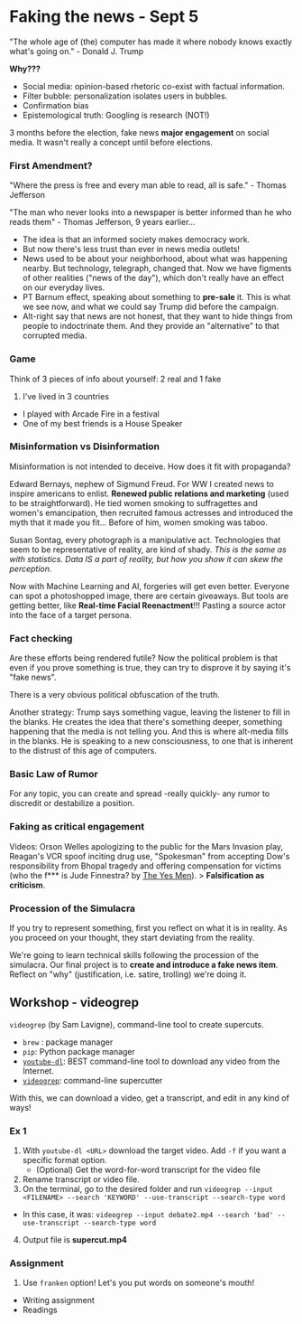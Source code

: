 # Faking the news - Sept 5
"The whole age of (the) computer has made it where nobody knows exactly what's going on." - Donald J. Trump

**Why???**
- Social media: opinion-based rhetoric co-exist with factual information.
- Filter bubble: personalization isolates users in bubbles.
- Confirmation bias
- Epistemological truth: Googling is research (NOT!)

3 months before the election, fake news **major engagement** on social media. It wasn't really a concept until before elections.


### First Amendment?
"Where the press is free and every man able to read, all is safe." - Thomas Jefferson

"The man who never looks into a newspaper is better informed than he who reads them" - Thomas Jefferson, 9 years earlier...

- The idea is that an informed society makes democracy work.
- But now there's less trust than ever in news media outlets!
- News used to be about your neighborhood, about what was happening nearby. But technology, telegraph, changed that. Now we have figments of other realities ("news of the day"), which don't really have an effect on our everyday lives.
- PT Barnum effect, speaking about something to **pre-sale** it. This is what we see now, and what we could say Trump did before the campaign.
- Alt-right say that news are not honest, that they want to hide things from people to indoctrinate them. And they provide an "alternative" to that corrupted media.


### Game
Think of 3 pieces of info about yourself: 2 real and 1 fake
1. I've lived in 3 countries
- I played with Arcade Fire in a festival
- One of my best friends is a House Speaker


### Misinformation vs Disinformation
Misinformation is not intended to deceive. How does it fit with propaganda?

Edward Bernays, nephew of Sigmund Freud. For WW I created news to inspire americans to enlist. **Renewed public relations and marketing** (used to be straightforward). He tied women smoking to suffragettes and women's emancipation, then recruited famous actresses and introduced the myth that it made you fit... Before of him, women smoking was taboo.

Susan Sontag, every photograph is a manipulative act. Technologies that seem to be representative of reality, are kind of shady. *This is the same as with statistics. Data IS a part of reality, but how you show it can skew the perception.*

Now with Machine Learning and AI, forgeries will get even better. Everyone can spot a photoshopped image, there are certain giveaways. But tools are getting better, like **Real-time Facial Reenactment**!!! Pasting a source actor into the face of a target persona.


### Fact checking
Are these efforts being rendered futile? Now the political problem is that even if you prove something is true, they can try to disprove it by saying it's "fake news".

There is a very obvious political obfuscation of the truth.

Another strategy: Trump says something vague, leaving the listener to fill in the blanks. He creates the idea that there's something deeper, something happening that the media is not telling you. And this is where alt-media fills in the blanks. He is speaking to a new consciousness, to one that is inherent to the distrust of this age of computers.


### Basic Law of Rumor
For any topic, you can create and spread -really quickly- any rumor to discredit or destabilize a position.


### Faking as critical engagement
Videos: Orson Welles apologizing to the public for the Mars Invasion play, Reagan's VCR spoof inciting drug use, "Spokesman" from accepting Dow's responsibility from Bhopal tragedy and offering compensation for victims (who the f*** is Jude Finnestra? by [The Yes Men](http://theyesmen.org/)). > **Falsification as criticism**.


### Procession of the Simulacra
If you try to represent something, first you reflect on what it is in reality. As you proceed on your thought, they start deviating from the reality.

We're going to learn technical skills following the procession of the simulacra.
Our final project is to **create and introduce a fake news item**. Reflect on "why" (justification, i.e. satire, trolling) we're doing it.


## Workshop - videogrep
`videogrep` (by Sam Lavigne), command-line tool to create supercuts.

- `brew` : package manager
- `pip`: Python package manager
- [`youtube-dl`](https://rg3.github.io/youtube-dl/): BEST command-line tool to download any video from the Internet.
- [`videogrep`](https://github.com/antiboredom/videogrep): command-line supercutter

With this, we can download a video, get a transcript, and edit in any kind of ways!

### Ex 1
1. With `youtube-dl <URL>` download the target video. Add `-f` if you want a specific format option.
	- (Optional) Get the word-for-word transcript for the video file
2. Rename transcript or video file.
3. On the terminal, go to the desired folder and run `videogrep --input <FILENAME> --search 'KEYWORD' --use-transcript --search-type word`
  - In this case, it was: `videogrep --input debate2.mp4 --search 'bad' --use-transcript --search-type word`
4. Output file is **supercut.mp4**


### Assignment
1. Use `franken` option! Let's you put words on someone's mouth!
- Writing assignment
- Readings
